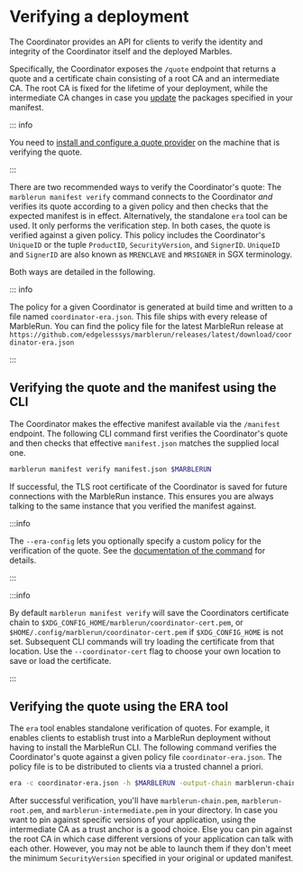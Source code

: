 # Verifying a deployment

The Coordinator provides an API for clients to verify the identity and integrity of the Coordinator itself and the deployed Marbles.

Specifically, the Coordinator exposes the `/quote` endpoint that returns a quote and a certificate chain consisting of a root CA and an intermediate CA. The root CA is fixed for the lifetime of your deployment, while the intermediate CA changes in case you [update](../workflows/update-manifest.md) the packages specified in your manifest.

::: info

You need to [install and configure a quote provider](../getting-started/installation.md#install-the-marblerun-cli) on the machine that is verifying the quote.

:::

There are two recommended ways to verify the Coordinator's quote: The `marblerun manifest verify` command connects to the Coordinator *and* verifies its quote according to a given policy and then checks that the expected manifest is in effect. Alternatively, the standalone `era` tool can be used. It only performs the verification step. In both cases, the quote is verified against a given policy. This policy includes the Coordinator's `UniqueID` or the tuple `ProductID`, `SecurityVersion`, and `SignerID`. `UniqueID` and `SignerID` are also known as `MRENCLAVE` and `MRSIGNER` in SGX terminology.

Both ways are detailed in the following.

::: info

The policy for a given Coordinator is generated at build time and written to a file named `coordinator-era.json`. This file ships with every release of MarbleRun. You can find the policy file for the latest MarbleRun release at `https://github.com/edgelesssys/marblerun/releases/latest/download/coordinator-era.json`

:::

## Verifying the quote and the manifest using the CLI

The Coordinator makes the effective manifest available via the `/manifest` endpoint.
The following CLI command first verifies the Coordinator's quote and then checks that effective `manifest.json` matches the supplied local one.

```bash
marblerun manifest verify manifest.json $MARBLERUN
```

If successful, the TLS root certificate of the Coordinator is saved for future connections with the MarbleRun instance.
This ensures you are always talking to the same instance that you verified the manifest against.

:::info

The `--era-config` lets you optionally specify a custom policy for the verification of the quote. See the [documentation of the command](../reference/cli.md#marblerun-manifest-verify) for details.

:::

:::info

By default `marblerun manifest verify` will save the Coordinators certificate chain to `$XDG_CONFIG_HOME/marblerun/coordinator-cert.pem`,
or `$HOME/.config/marblerun/coordinator-cert.pem` if `$XDG_CONFIG_HOME` is not set.
Subsequent CLI commands will try loading the certificate from that location.
Use the `--coordinator-cert` flag to choose your own location to save or load the certificate.

:::

## Verifying the quote using the ERA tool

The `era` tool enables standalone verification of quotes. For example, it enables clients to establish trust into a MarbleRun deployment without having to install the MarbleRun CLI.
The following command verifies the Coordinator's quote against a given policy file `coordinator-era.json`. The policy file is to be distributed to clients via a trusted channel a priori.

```bash
era -c coordinator-era.json -h $MARBLERUN -output-chain marblerun-chain.pem -output-root marblerun-root.pem -output-intermediate marblerun-intermedite.pem
```

After successful verification, you'll have `marblerun-chain.pem`, `marblerun-root.pem`, and `marblerun-intermediate.pem` in your directory. In case you want to pin against specific versions of your application, using the intermediate CA as a trust anchor is a good choice. Else you can pin against the root CA in which case different versions of your application can talk with each other. However, you may not be able to launch them if they don't meet the minimum `SecurityVersion` specified in your original or updated manifest.
